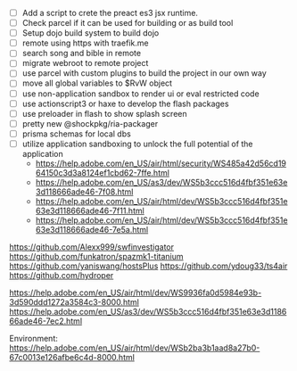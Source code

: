 - [ ] Add a script to crete the preact es3 jsx runtime.
- [ ] Check parcel if it can be used for building or as build tool
- [ ] Setup dojo build system to build dojo
- [ ] remote using https with traefik.me
- [ ] search song and bible in remote
- [ ] migrate webroot to remote project
- [ ] use parcel with custom plugins to build the project in our own way
- [ ] move all global variables to $RvW object
- [ ] use non-application sandbox to render ui or eval restricted code
- [ ] use actionscript3 or haxe to develop the flash packages
- [ ] use preloader in flash to show splash screen
- [ ] pretty new @shockpkg/ria-packager
- [ ] prisma schemas for local dbs
- [ ] utilize application sandboxing to unlock the full potential of the application
  - https://help.adobe.com/en_US/air/html/security/WS485a42d56cd1964150c3d3a8124ef1cbd62-7ffe.html
  - https://help.adobe.com/en_US/as3/dev/WS5b3ccc516d4fbf351e63e3d118666ade46-7f08.html
  - https://help.adobe.com/en_US/air/html/dev/WS5b3ccc516d4fbf351e63e3d118666ade46-7f11.html
  - https://help.adobe.com/en_US/air/html/dev/WS5b3ccc516d4fbf351e63e3d118666ade46-7e5a.html

https://github.com/Alexx999/swfinvestigator
https://github.com/funkatron/spazmk1-titanium
https://github.com/yaniswang/hostsPlus
https://github.com/ydoug33/ts4air
https://github.com/hydroper

https://help.adobe.com/en_US/air/html/dev/WS9936fa0d5984e93b-3d590ddd1272a3584c3-8000.html
https://help.adobe.com/en_US/as3/dev/WS5b3ccc516d4fbf351e63e3d118666ade46-7ec2.html

Environment: https://help.adobe.com/en_US/air/html/dev/WSb2ba3b1aad8a27b0-67c0013e126afbe6c4d-8000.html